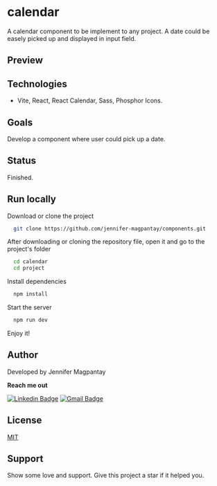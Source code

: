 # calendar

A calendar component to be implement to any project. A date could be easely picked up and displayed in input field.

## Preview


## Technologies

- Vite, React, React Calendar, Sass, Phosphor Icons.

## Goals

Develop a component where user could pick up a date.

## Status

Finished.

## Run locally

Download or clone the project

```bash
  git clone https://github.com/jennifer-magpantay/components.git
```

After downloading or cloning the repository file, open it and go to the project's folder

```bash
  cd calendar
  cd project
```

Install dependencies

```bash
  npm install
```

Start the server

```bash
  npm run dev
```

Enjoy it!

## Author

Developed by Jennifer Magpantay

**Reach me out**

[![Linkedin Badge](https://img.shields.io/badge/-Jennifer-blue?style=flat-square&logo=Linkedin&logoColor=white&link=https://www.linkedin.com/in/jennifermagpantay/)](https://www.linkedin.com/in/jennifermagpantay/) [![Gmail Badge](https://img.shields.io/badge/-jennifer.magpantay@gmail.com-c14438?style=flat-square&logo=Gmail&logoColor=white&link=mailto:jennifer.magpantay@gmail.com)](mailto:jennifer.magpantay@gmail.com)

## License

[MIT](https://choosealicense.com/licenses/mit/)

## Support

Show some love and support. Give this project a star if it helped you.
